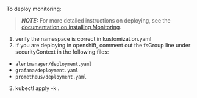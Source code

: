 To deploy monitoring:

> **_NOTE:_** For more detailed instructions on deploying, see the [documentation on installing Monitoring](https://access.crunchydata.com/documentation/postgres-operator/latest/tutorials/day-two/monitoring).

1. verify the namespace is correct in kustomization.yaml 
2. If you are deploying in openshift, comment out the fsGroup line under securityContext in the following files:
  - `alertmanager/deployment.yaml`
  - `grafana/deployment.yaml`
  - `prometheus/deployment.yaml`
3. kubectl apply -k .
